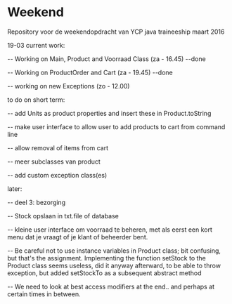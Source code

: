 # Weekend
Repository voor de weekendopdracht van YCP java traineeship maart 2016




19-03
current work:

-- Working on Main, Product and Voorraad Class (za - 16.45) --done

-- Working on ProductOrder and Cart (za - 19.45)            --done

-- working on new Exceptions (zo - 12.00)






to do on short term:

-- add Units as product properties and insert these in 	Product.toString

-- make user interface to allow user to add products to cart from 	command line

-- allow removal of items from cart

-- meer subclasses van product

-- add custom exception class(es)




later:

-- deel 3: bezorging

-- Stock opslaan in txt.file of database

-- kleine user interface om voorraad te beheren, met als eerst een kort menu dat je vraagt of je klant of beheerder bent.







-- Be careful not to use instance variables in Product class; bit confusing, but that's the assignment. Implementing the function setStock to the Product class seems useless, did it anyway afterward, to be able to throw exception, but added setStockTo as a subsequent abstract method


-- We need to look at best access modifiers at the end.. and perhaps at certain times in between.
